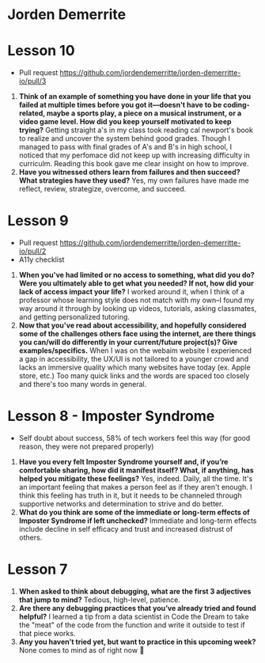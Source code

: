 # Jorden Demerrite

# Lesson 10
- Pull request https://github.com/jordendemerritte/jorden-demerritte-io/pull/3

1. **Think of an example of something you have done in your life that you failed at multiple times before you got it—doesn't have to be coding-related, maybe a sports play, a piece on a musical instrument, or a video game level. How did you keep yourself motivated to keep trying?** Getting straight a's in my class took reading cal newport's book to realize and uncover the system behind good grades. Though I managed to pass with final grades of A's and B's in high school, I noticed that my perfomace did not keep up with increasing difficulty in curriculm. Reading this book gave me clear insight on how to improve.
2. **Have you witnessed others learn from failures and then succeed? What strategies have they used?** Yes, my own failures have made me reflect, review, strategize, overcome, and succeed.


# Lesson 9
- Pull request https://github.com/jordendemerritte/jorden-demerritte-io/pull/2
- A11y checklist

 1. **When you've had limited or no access to something, what did you do?  Were you ultimately able to get what you needed?  If not, how did your lack of access impact your life?** I worked around it, when I think of a professor whose learning style does not match with my own–I found my way around it through by looking up videos, tutorials, asking classmates, and getting personalized tutoring.
2. **Now that you've read about accessibility, and hopefully considered some of the challenges others face using the internet, are there things you can/will do differently in your current/future project(s)?  Give examples/specifics.** When I was on the webaim website I experienced a gap in accessibility, the UX/UI is not tailored to a younger crowd and lacks an immersive quality which many websites have today (ex. Apple store, etc.) Too many quick links and the words are spaced too closely and there's too many words in general.

# Lesson 8 - Imposter Syndrome
- Self doubt about success, 58% of tech workers feel this way (for good reason, they were not prepared properly)
1. **Have you every felt Imposter Syndrome yourself and, if you’re comfortable sharing, how did it manifest itself? What, if anything, has helped you mitigate these feelings?** Yes, indeed. Daily, all the time. It's an important feeling that makes a person feel as if they aren't enough. I think this feeling has truth in it, but it needs to be channeled through supportive networks and determination to strive and do better.
2. **What do you think are some of the immediate or long-term effects of Imposter Syndrome if left unchecked?** Immediate and long-term effects include decline in self efficacy and trust and increased distrust of others.

# Lesson 7
1. **When asked to think about debugging, what are the first 3 adjectives that jump to mind?** Tedious, high-level, patience.
2. **Are there any debugging practices that you’ve already tried and found helpful?** I learned a tip from a data scientist in Code the Dream to take the "meat" of the code from the function and write it outside to test if that piece works.
3. **Any you haven’t tried yet, but want to practice in this upcoming week?** None comes to mind as of right now 🪻